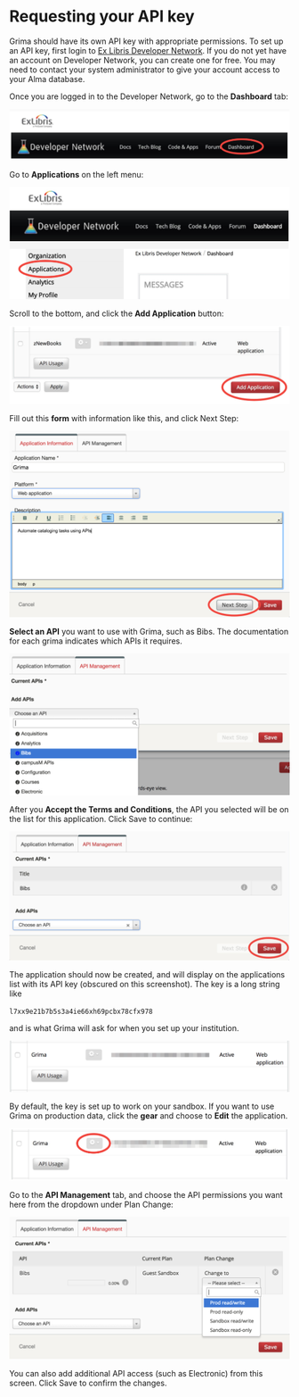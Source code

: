 # Requesting your API key

Grima should have its own API key with appropriate permissions.
To set up an API key, first login to 
[Ex Libris Developer Network](https://developers.exlibrisgroup.com/).
If you do not yet have an account on Developer Network, you can 
create one for free. You may need to contact your system administrator
to give your account access to your Alma database.

Once you are logged in to the Developer Network, go to the **Dashboard** tab:

![Screen shot of Developer Network with dashboard circled](images/APIKEY-dashboard.png)


Go to **Applications** on the left menu:

![Screen shot of Dashboard with applications circled](images/APIKEY-applications.png)


Scroll to the bottom, and click the **Add Application** button:

![Screen shot of Dashboard with applications circled](images/APIKEY-AddApplication.png)


Fill out this **form** with information like this, and click Next Step:

![Screen shot of new application form](images/APIKEY-grimainfo3.png)

**Select an API** you want to use with Grima, such as Bibs. The documentation for
each grima indicates which APIs it requires. 

![Screen shot of API tab](images/APIKEY-chooseAPI3.png)

After you **Accept the Terms and Conditions**, the API you selected will be on
the list for this application. Click Save to continue:

![Screen shot of API tab](images/APIKEY-saveAPI2.png)

The application should now be created, and will display on the applications
list with its API key (obscured on this screenshot). The key is a long string like 

  `l7xx9e21b7b5s3a4ie66xh69pcbx78cfx978`

and is what Grima will ask for when you set up your institution.

![Screen shot of grima on Application list](images/APIKEY-grimaonlist.png)

By default, the key is set up to work on your sandbox. If you want to use
Grima on production data, click the **gear** and choose to **Edit** the
application.

![Screen shot of choosing to edit the API](images/APIKEY-editAPI2.png)

Go to the **API Management** tab, and choose the API permissions you want here
from the dropdown under Plan Change:

![Screen shot of making the plan change](images/APIKEY-readwrite2.png)

You can also add additional API access (such as Electronic) from this screen.
Click Save to confirm the changes.

